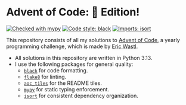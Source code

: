 # Advent of Code: 🐍 Edition!

[![Checked with mypy](https://www.mypy-lang.org/static/mypy_badge.svg)](https://mypy-lang.org/)
[![Code style: black](https://img.shields.io/badge/code%20style-black-blue.svg)](https://github.com/psf/black)
[![Imports: isort](https://img.shields.io/badge/%20imports-isort-%231674b1?style=flat)](https://pycqa.github.io/isort/)

This repository consists of all my solutions to [Advent of Code](https://adventofcode.com), a yearly programming challenge, which is made by [Eric Wastl](https://was.tl).

- All solutions in this repository are written in Python 3.13.
- I use the following packages for general quality:
  - [`black`](https://github.com/psf/black) for code formatting. 
  - [`flake8`](https://github.com/PyCQA/flake8) for linting.
  - [`aoc_tiles`](https://github.com/LiquidFun/aoc_tiles) for the README tiles.
  - [`mypy`](https://github.com/python/mypy) for static typing enforcement.
  - [`isort`](https://github.com/pycqa/isort) for consistent dependency organization.

<!-- AOC TILES BEGIN -->
<!-- AOC TILES END -->
